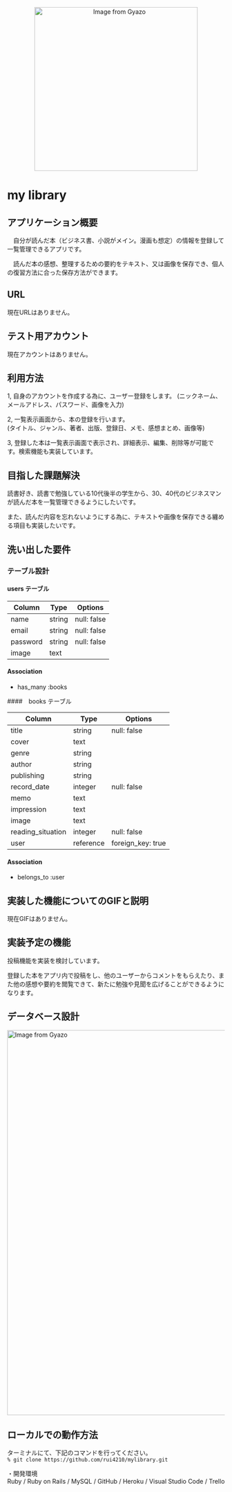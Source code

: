 
<div align="center"><a href="https://gyazo.com/cacc1fc437bf920699a62561b8e2d6ee"><img src="https://i.gyazo.com/cacc1fc437bf920699a62561b8e2d6ee.png" alt="Image from Gyazo" width="378"/></a></div>

# my library

## アプリケーション概要
　自分が読んだ本（ビジネス書、小説がメイン。漫画も想定）の情報を登録して一覧管理できるアプリです。

　読んだ本の感想、整理するための要約をテキスト、又は画像を保存でき、個人の復習方法に合った保存方法ができます。

## URL
 現在URLはありません。

## テスト用アカウント
 現在アカウントはありません。

## 利用方法
1, 自身のアカウントを作成する為に、ユーザー登録をします。
    (ニックネーム、メールアドレス、パスワード、画像を入力)

2, 一覧表示画面から、本の登録を行います。  
(タイトル、ジャンル、著者、出版、登録日、メモ、感想まとめ、画像等)  

3, 登録した本は一覧表示画面で表示され、詳細表示、編集、削除等が可能です。検索機能も実装しています。  

## 目指した課題解決
  読書好き、読書で勉強している10代後半の学生から、30、40代のビジネスマンが読んだ本を一覧管理できるようにしたいです。  

  また、読んだ内容を忘れないようにする為に、テキストや画像を保存できる纏める項目も実装したいです。  

## 洗い出した要件

### テーブル設計

#### users テーブル

| Column   | Type   | Options     |
| -------- | ------ | ----------- |
| name     | string | null: false |
| email    | string | null: false |
| password | string | null: false |
| image    | text   |             |

#### Association
- has_many :books

####　books テーブル

| Column            | Type      | Options     |
| ----------------  | -------   | ----------- |
| title             | string    | null: false |
| cover             | text      |             |
| genre             | string    |             |
| author            | string    |             |
| publishing        | string    |             |
| record_date       | integer   | null: false |
| memo              | text      |             |
| impression        | text      |             |
| image             | text      |             |
| reading_situation | integer   | null: false |
| user              | reference | foreign_key: true |

#### Association
- belongs_to :user

## 実装した機能についてのGIFと説明
 現在GIFはありません。

## 実装予定の機能
投稿機能を実装を検討しています。  

登録した本をアプリ内で投稿をし、他のユーザーからコメントをもらえたり、また他の感想や要約を閲覧できて、新たに勉強や見聞を広げることができるようになります。  

## データベース設計
<a href="https://gyazo.com/843ad48d61201c48b598db5c3f917abe"><img src="https://i.gyazo.com/843ad48d61201c48b598db5c3f917abe.png" alt="Image from Gyazo" width="889"/></a>

## ローカルでの動作方法
ターミナルにて、下記のコマンドを行ってください。  
`% git clone https://github.com/rui4210/mylibrary.git`  

・開発環境  
Ruby / Ruby on Rails / MySQL / GitHub / Heroku / Visual Studio Code / Trello

